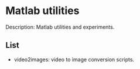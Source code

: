 # Matlab utilities

Description: Matlab utilities and experiments.

## List

- video2images: video to image conversion scripts. 

